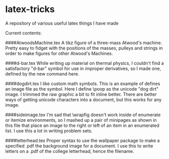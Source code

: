# latex-tricks
A repository of various useful latex things I have made

Current contents:

####AtwoodsMachine.tex
A tikz figure of a three-mass Atwood's machine. Pretty easy to fidget with the positions of the masses, pulleys and strings in order to make figures for other Atwood's Machines.

####d-bar.tex
While writing up material on thermal physics, I couldn't find a satisfactory "d-bar" symbol for use in improper derivatives, so I made one, defined by the new command here.

####dogdirt.tex
I like custom math symbols. This is an example of defines an image file as the symbol. Here I define \poop as the unicode "dog dirt" image. I trimmed the raw graphic a bit to fit inline better. There are better ways of getting unicode characters into a document, but this works for any image.

####sideimage.tex
I'm sad that \wrapfig doesn't work inside of enumerate or itemize environments, so I mashed up a pair of minipages as shown in this file that place an image to the right or left of an item in an enumerated list. I use this a lot in writing problem sets.

####letterhead.tex
Proper syntax to use the wallpaper package to make a specified .pdf the background image for a document. I use this to write letters on a .pdf of the college letterhead, hence the filename.
